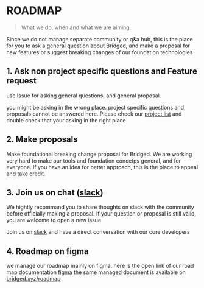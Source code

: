 # ROADMAP
> What we do, when and what we are aiming.

Since we do not manage separate community or q&a hub, this is the place for you to ask a general question about Bridged, and make a proposal for new features or suggest breaking changes of our foundation technologies

## 1. Ask non project specific questions and Feature request
use Issue for asking general questions, and general proposal.

you might be asking in the wrong place. project specific questions and proposals cannot be answered here. Please check our [project list](bridged.xyz/github) and double check that your asking in the right place

## 2. Make proposals
Make foundational breaking change proposal for Bridged. We are working very hard to make our tools and foundation concetps general, and for everyone. If you have an idea for better approach, this is the place to appeal and take credit.


## 3. Join us on chat ([slack](https://join.slack.com/t/bridgedhq/shared_invite/zt-h9eyanie-U_t2XB1mrzRxcPww306aCA))

We hightly recommand you to share thoughts on slack with the community before officially making a proposal. If your question or proposal is still valid, you are welcome to open a new issue

Join us on [slack](https://join.slack.com/t/bridgedhq/shared_invite/zt-h9eyanie-U_t2XB1mrzRxcPww306aCA) and have a direct conversation with our core developers


## 4. Roadmap on figma

we manage our roadmap mainly on figma.
here is the open link of our road map documentation [figma](https://www.figma.com/file/5XdVMzAOP06ca3gUCoyPmJ/whitepaper?node-id=1%3A2)
the same managed document is available on [bridged.xyz/roadmap](https://bridged.xyz/roadmap)
